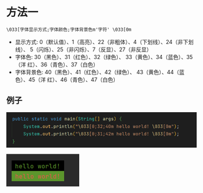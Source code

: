 # 方法一

```cmd
\033[字体显示方式;字体颜色;字体背景色m'字符' \033[0m
```

+ 显示方式: 0（默认值）、1（高亮）、22（非粗体）、4（下划线）、24（非下划线）、 5（闪烁）、25（非闪烁）、7（反显）、27（非反显）
+ 字体色: 30（黑色）、31（红色）、32（绿色）、 33（黄色）、34（蓝色）、35（洋 红）、36（青色）、37（白色）
+ 字体背景色: 40（黑色）、41（红色）、42（绿色）、 43（黄色）、44（蓝色）、45（洋 红）、46（青色）、47（白色）

## 例子

![image-20220530200018641](../NotesImg/image-20220530200018641.png)

![image-20220530200046751](../NotesImg/image-20220530200046751.png)